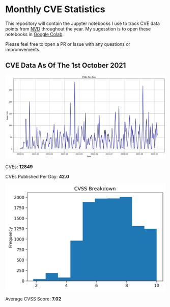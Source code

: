 # Monthly CVE Statistics

This repository will contain the Jupyter notebooks I use to track CVE data points from [NVD](https://nvd.nist.gov/) throughout the year. My sugesstion is to open these notebooks in [Google Colab](https://colab.research.google.com).

Please feel free to open a PR or Issue with any questions or impromvements.

## CVE Data As Of The 1st October 2021

![CVE Graph](2021/2021.jpg "CVE Graph")

CVEs: **12849**

CVEs Published Per Day: **42.0**

![CVSS Graph](2021/2021CVSS.jpg "CVSS Graph")

Average CVSS Score:
**7.02**
